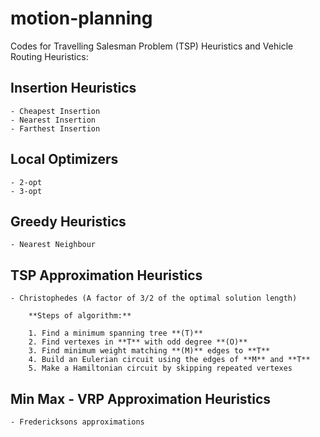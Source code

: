 # motion-planning

Codes for Travelling Salesman Problem (TSP) Heuristics and Vehicle Routing Heuristics:

## Insertion Heuristics
    - Cheapest Insertion
    - Nearest Insertion
    - Farthest Insertion

## Local Optimizers
    - 2-opt
    - 3-opt

## Greedy Heuristics
    - Nearest Neighbour

## TSP Approximation Heuristics
    - Christophedes (A factor of 3/2 of the optimal solution length)
        
        **Steps of algorithm:**

        1. Find a minimum spanning tree **(T)**
        2. Find vertexes in **T** with odd degree **(O)**
        3. Find minimum weight matching **(M)** edges to **T**
        4. Build an Eulerian circuit using the edges of **M** and **T**
        5. Make a Hamiltonian circuit by skipping repeated vertexes


## Min Max - VRP Approximation Heuristics
    - Fredericksons approximations
